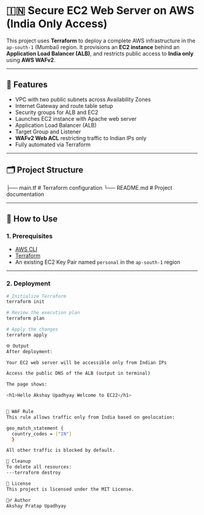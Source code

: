 # 🇮🇳 Secure EC2 Web Server on AWS (India Only Access)

This project uses **Terraform** to deploy a complete AWS infrastructure in the `ap-south-1` (Mumbai) region. It provisions an **EC2 instance** behind an **Application Load Balancer (ALB)**, and restricts public access to **India only** using **AWS WAFv2**.

---

## 🧰 Features

- VPC with two public subnets across Availability Zones
- Internet Gateway and route table setup
- Security groups for ALB and EC2
- Launches EC2 instance with Apache web server
- Application Load Balancer (ALB)
- Target Group and Listener
- **WAFv2 Web ACL** restricting traffic to Indian IPs only
- Fully automated via Terraform

---

## 🗂️ Project Structure

├── main.tf # Terraform configuration
└── README.md # Project documentation


---

## 🚀 How to Use

### 1. Prerequisites

- [AWS CLI](https://docs.aws.amazon.com/cli/latest/userguide/install-cliv2.html)
- [Terraform](https://www.terraform.io/downloads)
- An existing EC2 Key Pair named `personal` in the `ap-south-1` region

---

### 2. Deployment

```bash
# Initialize Terraform
terraform init

# Review the execution plan
terraform plan

# Apply the changes
terraform apply

🌐 Output
After deployment:

Your EC2 web server will be accessible only from Indian IPs

Access the public DNS of the ALB (output in terminal)

The page shows:

<h1>Hello Akshay Upadhyay Welcome to EC22</h1>


🔐 WAF Rule
This rule allows traffic only from India based on geolocation:

geo_match_statement {
  country_codes = ["IN"]
  }

All other traffic is blocked by default.

🧹 Cleanup
To delete all resources:
---terraform destroy

📄 License
This project is licensed under the MIT License.

🙋‍♂️ Author
Akshay Pratap Upadhyay
